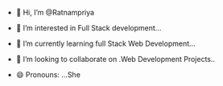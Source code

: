 - 👋 Hi, I’m @Ratnampriya
- 👀 I’m interested in Full Stack development...
- 🌱 I’m currently learning full Stack Web Development...
- 💞️ I’m looking to collaborate on .Web Development Projects..
  
- 😄 Pronouns: ...She


<!---
Ratnampriya/Ratnampriya is a ✨ special ✨ repository because its `README.md` (this file) appears on your GitHub profile.
You can click the Preview link to take a look at your changes.
--->
